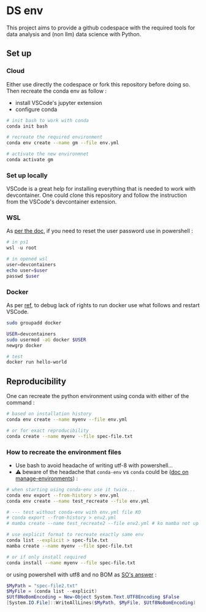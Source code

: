 # DS env

This project aims to provide a github codespace with the required tools for data analysis and (non llm) data science with Python.

## Set up

### Cloud

Either use directly the codespace or fork this repository before doing so. Then recreate the conda env as follow :

* install VSCode's jupyter extension
* configure conda

```bash
# init bash to work with conda
conda init bash

# recreate the required environment
conda env create --name gm --file env.yml

# activate the new environmnet
conda activate gm
```

### Set up locally

VSCode is a great help for installing everything that is needed to work with devcontainer. One could clone this repository and follow the instruction from the VSCode's devcontainer extension.

### WSL

As [per the doc](https://learn.microsoft.com/fr-fr/windows/wsl/setup/environment), if you need to reset the user password use in powershell :

```ps1
# in ps1
wsl -u root

# in opened wsl
user=devcontainers
echo user=$user
passwd $user
```

### Docker

As per [ref](https://docs.docker.com/engine/install/linux-postinstall/), to debug lack of rights to run docker use what follows and restart VSCode.

```sh
sudo groupadd docker

USER=devcontainers
sudo usermod -aG docker $USER
newgrp docker

# test
docker run hello-world
```

## Reproducibility

One can recreate the python environment using conda with either of the command :

```bash
# based on installation history
conda env create --name myenv --file env.yml

# or for exact reproducibility
conda create --name myenv --file spec-file.txt
```

### How to recreate the environment files

* Use bash to avoid headache of writing utf-8 with powershell...
* ⚠️ beware of the headache that `conda-env` vs `conda` could be ([doc on manage-environments](https://docs.conda.io/projects/conda/en/latest/user-guide/tasks/manage-environments.html#building-identical-conda-environments)) :

```sh
# when starting using conda-env use it twice...
conda env export --from-history > env.yml
conda env create --name test_recreate --file env.yml

# --- test without conda-env with env.yml file KO
# conda export --from-history > env2.yml
# mamba create --name test_recreate2 --file env2.yml # ko mamba not up for bash ; ko ps1 too

# use explicit format to recreate exactly same env
conda list --explicit > spec-file.txt
mamba create --name myenv --file spec-file.txt

# or if only install required
conda install --name myenv --file spec-file.txt
```

or using powershell with utf8 and no BOM as [SO's answer](https://stackoverflow.com/questions/5596982/using-powershell-to-write-a-file-in-utf-8-without-the-bom) :

```ps1
$MyPath = "spec-file2.txt"
$MyFile = (conda list --explicit)
$Utf8NoBomEncoding = New-Object System.Text.UTF8Encoding $False
[System.IO.File]::WriteAllLines($MyPath, $MyFile, $Utf8NoBomEncoding)
```
